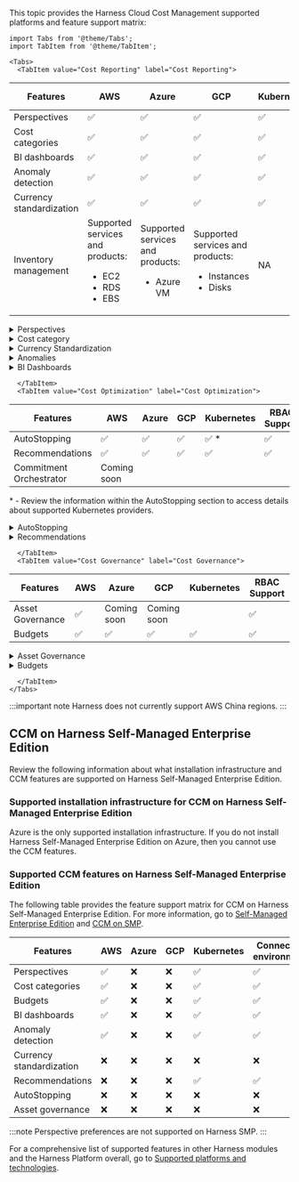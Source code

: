 This topic provides the Harness Cloud Cost Management supported platforms and feature support matrix: 


```mdx-code-block
import Tabs from '@theme/Tabs';
import TabItem from '@theme/TabItem';
```
```mdx-code-block
<Tabs>
  <TabItem value="Cost Reporting" label="Cost Reporting">
```

| **Features** | **AWS** | **Azure** | **GCP** | **Kubernetes** | **RBAC Support** |
| --- | --- | --- | --- | --- | --- |
|Perspectives | ✅  | ✅  | ✅  | ✅  | ✅ |
|Cost categories | ✅  | ✅  | ✅  | ✅ | |
|BI dashboards |✅  |✅ | ✅ | ✅ | ✅ |
|Anomaly detection  | ✅ | ✅ | ✅ | ✅ | ✅ |
|Currency standardization | ✅ | ✅ | ✅ | ✅ | ✅ |
|Inventory management | Supported services and products: <ul><li>EC2</li><li> RDS</li><li>EBS</li></ul> | Supported services and products: <ul><li>Azure VM</li></ul>| Supported services and products: <ul><li>Instances</li><li> Disks</li></ul> | NA | Managed through Dashboards |

<details>
<summary>Perspectives</summary>


### Feature summary
Different stakeholders in an organization care about different slices of your cloud data. Perspectives allow you to monitor the slice of data you are interested in. It also shows contextual recommendations and anomalies, tying in real time alerting and budgets to the specific style of data.

### Benefits

- Perspectives can help you monitor cloud costs, tie them back to optimization opportunities, and set budget to govern costs along with reporting and alerting capabilities.
- Single pane of glass across multiple cloud and cluster costs.
- Slice and dice data across multiple dimensions across cloud providers. 
- Deep resource-level visibility for K8s and ECS clusters. 

### Prerequisites
Any of the following CCM cloud connectors in a healthy state:
  - AWS
  - GCP
  - Azure 
  - K8s 

### Supported Integrations

 Terraform support - _coming soon_

### Supported Platforms
  - SaaS
  - SMP

### Notes
  - Upper limit of 10,000 perspectives 
  - Resource-level granularity is not feasible in cloud perspectives
  - Perspective Preferences
    - Not supported for Azure and Kubernetes
    - RBAC is not supported
  - Data level and connector level RBAC is not supported
  - The total cost displayed on the perspective list page is pre-computed (performed once per day) and could potentially deviate from the real-time costs presented within the perspective.

### Documentation link

 [Perspectives overview](https://developer.harness.io/docs/category/perspectives)


</details>

<details>
<summary>Cost category</summary>

### Feature summary
Cost categories are a rule-based engine that attaches additional metadata to categorize cloud spending. Enabling organizations to align costs with context most relevant to their showback and chargeback models.

Cost categories also enable you to reshare specific costs (Shared) with different sharing strategies.

### Benefits

- Contextualize cloud spending 
- Cost sharing to manage shared/ common pool resources 

### Prerequisites
Any of the following CCM cloud connectors in a healthy state:

- AWS
- GCP
- Azure 
- K8s 

### Supported Platforms

- SaaS
- SMP

### Notes

- Maximum limits

  - Cost Buckets: 1000
  - Shared Buckets: 10

- Dashboard limitations

  - Any changes to the cost categories will only be reflective for the current month data onwards. Historical data will point to the state of cost categories at that point in time.  
  - Cost category metadata attribution doesn’t work for any historical data, it is only from the point of cost category creation. 
  - Not supported in dashboards for cluster, AWS, GCP & Azure models. Only supported in the **Unified** Model. 
  - Shared cost data attribution of cost categories doesn’t flow into dashboards.

- Perspectives limitations
  - Perspectives always rely on the current state of cost categories, everything is generated dynamically real-time.
  - Sharing of unallocated costs among cost buckets is not supported


### Documentation link

 [Cost Categories overview](https://developer.harness.io/docs/cloud-cost-management/use-ccm-cost-reporting/ccm-cost-categories/ccm-cost-categories)


</details>

<details>
<summary>Currency Standardization</summary>


### Feature summary
Currency standardization allows you to view your cloud spend data in the currency of your choice. It provides more consistent, easy-to-consume, and meaningful cloud analytics across the entire business.

### Benefits
If you have cloud provider bills in different currencies, currency standardization helps you normalize all costs into a single currency of your choice. 

### Supported Platforms
- SaaS

### Notes

- After standardizing the currency, historical cluster data is not backfilled automatically. Today a support request has to be raised to replay/backfill data.
- You can configure your preferred currency only once. It can't be updated later.
- The currency symbol in dashboards don't change, but the cost values are displayed in the preferred currency.
- Only 15 currencies are supported
- Default currency conversion factor is picked up from the CUR and falls back to public API. 
- Option to change currency conversion factor. The new factor will be used to:

  - Reflect current month’s data and new data for cloud
  - Reflect current day’s data and new data for cluster
- Currency representation based on locale. Default is `en-us` locale.
- After configuring it may take up to 24 hours for the converted value to be displayed.

### Documentation link

[Set up currency preferences](https://developer.harness.io/docs/cloud-cost-management/use-ccm-cost-reporting/currency-preferences)


</details>

<details>
<summary>Anomalies</summary>

### Feature summary
Anomaly detection helps detect unusual spending patterns in your clusters costs and cloud accounts. Cloud cost anomaly detection can be used as a tool to keep cloud costs under control. It also provides alerting capabilities (email and Slack) so that stakeholders are notified of each anomaly that's detected.

### Benefits
* **Early detection of unusual expenses**: Anomaly detection can quickly identify unusual spending patterns or unexpected costs. This early detection allows businesses to address potential issues promptly, preventing further financial losses.
* **Realtime alerting**: This can help relevant teams get notified proactively.

### Prerequisites
Any of the following CCM cloud connectors in a healthy state:

- AWS
- GCP
- Azure 
- K8s 

### Supported Platforms

- SaaS
- SMP

### Notes

- CCM detects anomalies only for the following time series:

  - Clusters: cluster name, namespaces
  - AWS: Account, Service, Usage Type 
  - GCP: Projects, Products and SKUs
  - Azure: Subscription ID, Service Name, and Resources

- Anomaly are detected once every 24 hours
- Anomaly are detected in one of the two cases:

  - Actual cost - Predicted Cost > $75
  - Actual Cost / Predicted Cost >= 1.25X

### Documentation link

 [Detect cloud cost anomalies](https://developer.harness.io/docs/cloud-cost-management/use-ccm-cost-reporting/detect-cloud-cost-anomalies-with-ccm)

</details>

<details>
<summary>BI Dashboards</summary>

### Feature summary
Custom dashboards enable you to leverage the full functionality of BI platform backed by the simple data models exposed by Cloud Cost Management. 

### Benefits
- **Data Visualization**: BI Dashboards allows users to create interactive and visually appealing dashboards and reports. This makes it easier for users to understand complex data sets and gain insights.

- **Real-time Data Access**: BI Dashboards enables users to access real-time data from various cloud sources. This ensures that users are making decisions based on the most up-to-date information.

- **Data Exploration and Discovery**: BI Dashboards provides a powerful and user-friendly interface that empowers users to explore and analyze data on their own. Users can easily drill down into specific data points, apply filters, and perform ad-hoc analysis.

### Prerequisites
Any of the following CCM cloud connectors in a healthy state:

- AWS
- GCP
- Azure 
- K8s 

### Supported Platforms
- SaaS
- SMP

### Notes
The following data can be consumed through dashboards: 

- AWS 
- GCP 
- Azure 
- Cluster 
  - ECS
  - K8s 
- Inventory 
  - EC2
  - RDS
  - EBS
  - Instances
  - Disks
  - Azure VM 
- Recommendations 
- Autostopping savings (Coming soon) 

### Documentation link

 [Dashboards](https://developer.harness.io/docs/category/dashboards)

</details>


```mdx-code-block
  </TabItem>
  <TabItem value="Cost Optimization" label="Cost Optimization">
```
| **Features** | **AWS** | **Azure** | **GCP** | **Kubernetes** | **RBAC Support** |
| --- | --- | --- | --- | --- | --- |
|AutoStopping | ✅  | ✅  | ✅  | ✅ \*  | ✅ |
|Recommendations | ✅  | ✅  | ✅  | ✅ | ✅ |
|Commitment Orchestrator | Coming soon | |  |  |  |

\* - Review the information within the AutoStopping section to access details about supported Kubernetes providers.
<details>
<summary>AutoStopping</summary>


### Feature summary

  AutoStopping Rules offer a seamless way to optimize your non-production resources, ensuring they are active only when needed, and inactive when idle. With the added advantage of orchestrating workloads on spot instances, interruptions due to spot interruptions become a thing of the past. By implementing AutoStopping Rules:
  
  - Eliminate unnecessary expenses incurred from allowing unused cloud VMs remain active.
  - Slash non-production cloud expenditures by a remarkable 70%.

### Benefits

   - Ability to stop idle cloud resources intelligently.
   - Supports various traffic sources such as HTTP, and TCP.
   - Supports fixed schedules.
   - Supports dry run mode for initial evaluation.
   - Major cloud providers such as AWS, GCP, and Azure are supported.

### Supported Configurations

#### AWS
  
##### EC2 VM
  - EC2 VMs behind ALB running HTTP(s) workloads
    - On-demand & Spot support
  - EC2 standalone VMs running HTTP(s) workloads (Proxy)
    - On-demand & Spot support
  - EC2 standalone VMs with SSH/RDP access (Proxy)  

  
##### AutoScaling groups

AutoScaling groups behind ALB running HTTP(s) workloads
  - On-demand & spot support
    - Spot support using ASG’s multiple instance type support
    
##### RDS
  RDS  connect using AutoStopping proxy

##### ECS
  ECS tasks running HTTP(s) workloads behind ALB

#### Azure
  
##### Azure VMs
  - Azure VMs behind App gateway running HTTP(s) workloads
    - On-demand support
    - Supports only AppGateway V2
  - Standalone Azure VMs running HTTP(s) workloads
    - On-demand support
    - Requires AutoStopping proxy

  <br></br> 
  
#### GCP
  
##### Compute Engine
  - Compute Engine standalone VM running HTTP(s) workloads
    - On-demand support
    - Requires AutoStopping proxy
  - Compute Engine standalone VM running SSH/RDP
    - On-demand support
    - Requires AutoStopping proxy for RDP/SSH direct connect

#### Instance Groups
  Standalone instance group VMs running HTTP(s) workloads

#### Kubernetes
##### Supported k8s providers

- EKS
  - Node pool mode
  - Fargate mode
- AKS
- GKE
  - Node pool mode
  - AutoPilot mode
- Kops

##### Supported resources
  - Deployment
  - Statefulset


##### Supported ingress controllers for Kubernetes AutoStopping

The following table lists the ingress controllers supported for Kubernetes AutoStopping:

|                            |                                                                    | |
| -------------------------- | ------------------------------------------------------------------ | --- |
| **Ingress Controller**     | **Extent of Support**                                              | - |
| Nginx ingress controller   | Full                                                    | - |
| HAProxy ingress controller | Full                                                    | - |
| Traefik as ingress gateway | Partial | Supported using ingress routes and manually configured middlewares|
| Istio as API gateway       | Full                                                    | - |
| Ambassador as API gateway  | Partial                          | Supported by manually editing the mapping|



:::important note
The supported Kubernetes version for AutoStopping is 1.19 or higher.
:::


### **Supported Integrations** 

  - API
  - Terraform

### **Supported Platforms**
  - SaaS

### **Documentation link** 

 [AutoStopping rules](https://developer.harness.io/docs/category/autostopping-rules)

</details>

<details>
<summary>Recommendations</summary>


### Feature summary
CCM provides recommendations for your ECS clusters, workloads, node pools, Azure VMs, and AWS EC2 instances. Recommendations are also generated for asset governance policies. These recommendations show you resource optimization opportunities to potentially reduce your monthly spending.

The recommendations are computed by analyzing the past utilization of CPU and memory of your workload. The implementation uses a histogram method to compute the recommendations.

### Benefits
* **Cost optimisation**: With recommendations you can get an overview of the potential cost savings on resources across your infrastructure.
  
* **Automated workflow**: Automatically generated recommendations based on your past utilization data and trends.

* **Ticketing integration**: Allows you to easily manage all the recommendations and facilitates comprehensive tracking of recommendation lifecycles across the system. CCM offers Jira and ServiceNow as the ticketing tools to manage all the recommendations within CCM. You are also provided with an option to ignore the recommendation if it is not applicable. 

### Prerequisites
- Kubernetes connectors are required for workload and node pool recommendations 
- AWS, Azure connectors with inventory management enabled. 

### Supported use cases
- AWS EC2 
- Azure VMs 
- K8s Cluster 
- Workload 
- Nodepool 
- ECS Service 
- Governance 

### Supported Platforms
- SaaS
- SMP

### Notes
- After onboarding the cloud or cluster connectors to CCM, it may take up to 48 hours for the recommendations to appear in the platform.
- Azure VM, AWS EC2 Recommendations are pulled in from the Azure advisor & AWS cost optimizer respectively 
  - Memory metrics are not considered when these recommendations are computed 
- Workload recommendations
  - 15% buffer to the recommended resources by default
  - CPU limits are not recommended by the platform 

- The following labels are used to process node pool recommendations. Make sure to add one of the labels listed below for the respective cloud providers:

 - Amazon Web Services (AWS)
   - `eks.amazonaws.com/nodegroup​`
   - `alpha.eksctl.io/nodegroup-name`​
   - `node-pool-name​`
   - `kops.k8s.io/instancegroup`

 - Google Cloud Platform (GCP)
   - `cloud.google.com/gke-nodepool`
   - `node-pool-name`​
   - `kops.k8s.io/instancegroup`

 - Microsoft Azure
   - `Agentpool​`
   - `node-pool-name​`
   - `kops.k8s.io/instancegroup`

- Potential savings

  - For Node pool recommendations, CCM uses public pricing to calculate costs.
  - For Workload and ECS recommendations, CCM uses the last day cost available from cluster data.
  - For EC2 and Azure VM recommendations, CCM fetches the values provided by the Cloud Provider themselves.

- GCP VM recommendations are not supported 
- Notifications are not supported for recommendations

### Documentation link

[Recommendations](https://developer.harness.io/docs/category/recommendations)

</details>


```mdx-code-block
  </TabItem>
  <TabItem value="Cost Governance" label="Cost Governance">
```

| **Features** | **AWS** | **Azure** | **GCP** | **Kubernetes** | **RBAC Support** |
| --- | --- | --- | --- | --- | --- |
|Asset Governance | ✅  | Coming soon | Coming soon |   | ✅ |
|Budgets | ✅  | ✅  | ✅  | ✅ | ✅ |

<details>
<summary>Asset Governance</summary>

 ### Feature summary

   Achieve a state of well managed cloud through a Governance-as-Code approach with real-time enforcement and auto-remediation.

 ### Benefits

   - Powered by the open-source [Cloud Custodian](https://cloudcustodian.io/) project, backed by CNCF.
   - Supports structured policies in YAML format, simplifying ad-hoc cloud-specific scripts.
   - Supports a wide range of out-of-the-box [cloud resource types](https://cloudcustodian.io/docs/aws/resources/index.html#aws-reference).
   - Pre-packaged with sample policies which can be used to detect orphan and under utilized resources, for select resource types.
   - Provides automated recommendations for addressing low utilization. Recommendations lifecycle is managed by Jira.
   - Ability to execute policies in dry run mode.
   - Supports cost calculation for EC2, RDS, EBS, and EBS snapshots.

### Prerequisites

  A CCM cloud connector (AWS) that has the required permissions.

### Supported usecases

  - Identify cloud resources that are either orphaned or underutilized based on defined conditions. For example, display RDS instances with storage usage below 10% with a specific tag.
  - Set up enforcements that automatically trigger corrective measures upon condition fulfillment. This applies to individual rules, multiple rules, and rule sets across various accounts and regions. For example, configure an enforcement to automatically power down EC2 instances during off-peak hours, ensuring large-scale remediation.
  - Send a notification through Slack or call a webhook when policy conditions are met.

### Supported Integrations

  - API
  - Jira
  - AIDA
  - RBAC

### Supported Configurations
  - AWS
  - Azure (Coming soon)
  - GCP (Coming soon)
  
### Supported Platforms
  - SaaS

### Notes

  - Cost correlation is available only for specific cloud resource types.
  - The presented cost savings are estimated based on approximate monthly costs for the respective group of resources.
  - Limit on number of custom rules - 300
  - Limit on number of target accounts per enforcement - 200
  - Limit on number of target regions in an enforcement - 30
  - Limit on number of rules in rule sets - 30
  - Limit on number of policies in an enforcement - 30
  - Limit on number of rule sets in an enforcement - 30

### Documentation link 

[Asset Governance](https://developer.harness.io/docs/category/asset-governance/)

</details>

<details>
<summary>Budgets</summary>


### Feature summary
Harness CCM Budgets allow you to set custom budgets and receive alerts when your costs exceed (or are forecasted to exceed) your budget. You can create budgets for Harness Applications and clusters along with Budget groups. Audit trail is supported for budgets and budget groups. 

### Benefits
* **Alerts and notification**s: Support for email and slack alerts to effectively monitor your customized budgets, ensuring your costs align with your anticipated targets.

* **Budget grouping**: Allows you to categorize and organize budgets into distinct and logical groups based on specific criteria. 

* **Budget support for various time ranges**: Allows you to establish financial limits for specific periods.

* **Set budgets for forecasted costs**: Allows you to project future expenditures for better financial management.

### Prerequisites
* Any of the following CCM cloud connectors in a healthy state:

  - AWS
  - GCP
  - Azure 
  - K8s 

* All budgets are linked to a perspectives, at least one perspective is required. 

### Supported Platforms

  - SaaS
  - SMP

### Notes
#### Budgets

- Budget breached for all weekly, monthly, yearly budgets are checked only once a day to send out notifications. 
- Budget breached for daily budgets are checked every hour.
- Perspective can’t be edited once a budget is created. Fields such as `budget period` and `start time` can’t be modified.

#### Budget Groups
 - All attributes of the budgets need to be same for them to be part of a budget group.
 - A budget can be part of only one budget group.
 - Cascading type can’t be modified for the budget group. 
 - Except for `budget period` and `start time`, budget settings within budget group for individual budgets can be modified. 

### Documentation link

[Budgets](https://developer.harness.io/docs/category/budgets)

</details>



```mdx-code-block
  </TabItem>
</Tabs>
```
:::important note
Harness does not currently support AWS China regions.
:::

## CCM on Harness Self-Managed Enterprise Edition

Review the following information about what installation infrastructure and CCM features are supported on Harness Self-Managed Enterprise Edition. 

### Supported installation infrastructure for CCM on Harness Self-Managed Enterprise Edition

Azure is the only supported installation infrastructure. If you do not install Harness Self-Managed Enterprise Edition on Azure, then you cannot use the CCM features. 

### Supported CCM features on Harness Self-Managed Enterprise Edition

The following table provides the feature support matrix for CCM on Harness Self-Managed Enterprise Edition. For more information, go to [Self-Managed Enterprise Edition](../../self-managed-enterprise-edition.md) and [CCM on SMP](../2-getting-started-ccm/ccm-smp/1-smp-ccm-roadmap.md).
  
| **Features** | **AWS** | **Azure** | **GCP** | **Kubernetes** | **Connected environment** | **Air-gapped environment** |
| --- | --- | --- | --- | --- | --- | --- |
|Perspectives | ✅  | ❌ | ❌ | ✅ | ✅ | ✅ |
|Cost categories | ✅  | ❌ | ❌ | ✅ | ✅ | ✅ |
|Budgets | ✅ | ❌ | ❌ | ✅ | ✅ | ✅ | ✅ |
|BI dashboards |✅  | ❌ | ❌ | ✅ | ✅ | ✅ |
|Anomaly detection  | ✅ | ❌ | ❌ | ✅ | ✅ | ✅ |
|Currency standardization | ❌ | ❌ | ❌ | ❌ | ❌ | ❌ |
|Recommendations |❌ | ❌ | ❌ | ✅ | ✅ | ✅ |
|AutoStopping | ❌ | ❌ | ❌ | ❌ | ❌ | ❌ |
|Asset governance | ❌ | ❌ | ❌ | ❌ | ❌ | ❌ |


:::note
Perspective preferences are not supported on Harness SMP.
:::

For a comprehensive list of supported features in other Harness modules and the Harness Platform overall, go to [Supported platforms and technologies](/docs/get-started/supported-platforms-and-technologies.md).
